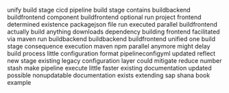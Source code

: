 unify build stage cicd pipeline build stage contains buildbackend buildfrontend component buildfrontend optional run project frontend determined existence packagejson file run executed parallel buildfrontend actually build anything downloads dependency building frontend facilitated via maven run buildbackend buildbackend buildfrontend unified one build stage consequence execution maven npm parallel anymore might delay build process little configuration format pipelineconfigyml updated reflect new stage existing legacy configuration layer could mitigate reduce number stash make pipeline execute little faster existing documentation updated possible nonupdatable documentation exists extending sap shana book example
